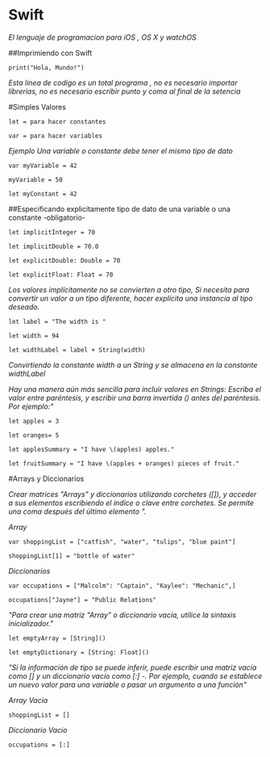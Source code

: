 # Swift

*El lenguaje de programacion para iOS , OS X y watchOS*

##Imprimiendo con Swift

    print("Hola, Mundo!")

*Esta linea de codigo es un total programa , no es necesario importar librerias, no es necesario escribir punto y coma al final de la setencia*

#Simples Valores

    let = para hacer constantes

    var = para hacer variables

*Ejemplo  Una variable o constante  debe tener el mismo tipo de dato*

    var myVariable = 42

    myVariable = 50

    let myConstant = 42 

##Especificando explicitamente  tipo de dato de una variable o una constante -obligatorio-

    let implicitInteger = 70

    let implicitDouble = 70.0

    let explicitDouble: Double = 70

    let explicitFloat: Float = 70

*Los valores implícitamente no se convierten  a otro tipo, Si necesita para convertir un valor a un tipo diferente, hacer explícita una instancia al tipo deseado.*

    let label = "The width is "

    let width = 94

    let widthLabel = label + String(width)

*Convirtiendo la constante width a un String y se almacena en la constante widthLabel*

*Hay una manera aún más sencilla para incluir valores en Strings: Escriba el valor entre paréntesis, y escribir una barra invertida (\) antes del paréntesis. Por ejemplo:"*

    let apples = 3
    
    let oranges= 5
    
    let applesSummary = "I have \(apples) apples."
    
    let fruitSummary = "I have \(apples + oranges) pieces of fruit."
    
#Arrays y Diccionarios 

*Crear matrices "Arrays" y diccionarios utilizando corchetes ([]), y acceder a sus elementos escribiendo el índice o clave entre corchetes. Se permite una coma después del último elemento ".*

*Array*

    var shoppingList = ["catfish", "water", "tulips", "blue paint"]
    
    shoppingList[1] = "bottle of water"
    
*Diccionarios*

    var occupations = ["Malcolm": "Captain", "Kaylee": "Mechanic",]
    
    occupations["Jayne"] = "Public Relations"
    
*"Para crear una matriz "Array"  o diccionario vacía, utilice la sintaxis inicializador."*

    let emptyArray = [String]()
    
    let emptyDictionary = [String: Float]()
    
*"Si la información de tipo se puede inferir, puede escribir una matriz vacía como [] y un diccionario vacío como [:] -. Por ejemplo, cuando se establece un nuevo valor para una variable o pasar un argumento a una función"*

*Array Vacia*

    shoppingList = []
  
*Diccionario Vacio*
    
    occupations = [:]
    

    





